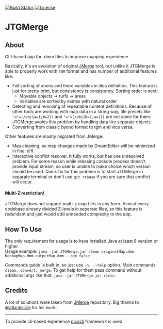 [![Build Status](https://travis-ci.org/SpaiR/JTGMerge.svg?branch=master)](https://travis-ci.org/SpaiR/JTGMerge)
[![License](http://img.shields.io/badge/license-MIT-blue.svg)](http://www.opensource.org/licenses/MIT)

# JTGMerge

## About

CLI-based app for .dmm files to improve mapping experience.

Basically, it's an evolution of original [JMerge](https://github.com/Baystation12/JMerge) tool,
but unlike it JTGMerge is able to properly work with `TGM` format and has number of additional features like:

- Full sorting of atoms and there variables in tiles definition. This feature is just for pretty print,
  but consistency is consistency. Sorting order is next:
    * Movable objects -> turfs -> areas
    * Variables are sorted by names with natural order
- Detecting and removing of repeatable content definitions. Because of other tools are working with map data
  in a string way, tile presets like `"a"=(/obj{a=1;b=2})` and `"a"=(/obj{b=2;a=1})` are not same for them.
  JTGMerge avoids this problem by handling data like separate objects.
- Converting from classic byond format to tgm and vice versa.  

Other features are mostly migrated from JMerge:
- Map cleaning, so map changes made by DreamEditor will be minimized in final diff.
- Interactive conflict resolver. It fully works, but has one unresolved problem.
  For some reason while rebasing console process doesn't provide input stream, so user is unable to make choice which version should be used.
  Quick fix for this problem is to start JTGMerge in separate terminal or don't use `git rebase` if you are sure that conflict will occur.
  
#### Multi-Z restriction!

JTGMerge does not support multi-z map files in any form. Almost every codebase already divided Z-levels in separate files,
so this feature is redundant and just would add unneeded complexity to the app.

## How To Use

The only requirement for usage is to have installed Java at least 8 version or higher.<br>
Usage example: `java -jar JTGMerge.jar clean originalMap.dmm backupMap.dmm outputMap.dmm --tgm false`

Commands guide is built in, so just use `-h, --help` option.
Main commands: `clean, convert, merge`. To get help for them pass command without additional args like that: `java -jar JTGMerge.jar clean`.

## Credits

A lot of solutions were taken from [JMerge](https://github.com/Baystation12/JMerge) repository. Big thanks to [@atlantiscze](https://github.com/atlantiscze) for his work.

<hr>

To provide cli-based experience [picocli](https://github.com/remkop/picocli) framework is used.